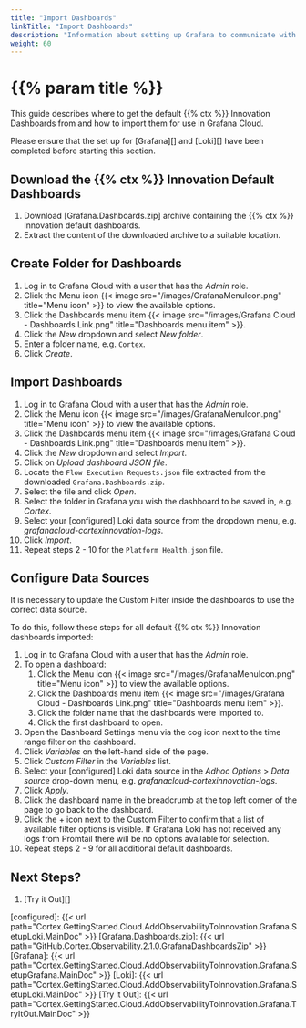 ```yaml
---
title: "Import Dashboards"
linkTitle: "Import Dashboards"
description: "Information about setting up Grafana to communicate with the Cloud Grafana Loki as well as importing and configuring the default set of dashboards."
weight: 60
---
```


# {{% param title %}}

This guide describes where to get the default {{% ctx %}} Innovation Dashboards from and how to import them for use in Grafana Cloud.

Please ensure that the set up for [Grafana][] and [Loki][] have been completed before starting this section.

## Download the {{% ctx %}} Innovation Default Dashboards

1. Download [Grafana.Dashboards.zip] archive containing the {{% ctx %}} Innovation default dashboards.
1. Extract the content of the downloaded archive to a suitable location.

## Create Folder for Dashboards

1. Log in to Grafana Cloud with a user that has the *Admin* role.
1. Click the Menu icon {{< image src="/images/GrafanaMenuIcon.png" title="Menu icon" >}} to view the available options.
1. Click the Dashboards menu item {{< image src="/images/Grafana Cloud - Dashboards Link.png" title="Dashboards menu item" >}}.
1. Click the *New* dropdown and select *New folder*.
1. Enter a folder name, e.g. `Cortex`.
1. Click *Create*.

## Import Dashboards

1. Log in to Grafana Cloud with a user that has the *Admin* role.
1. Click the Menu icon {{< image src="/images/GrafanaMenuIcon.png" title="Menu icon" >}} to view the available options.
1. Click the Dashboards menu item {{< image src="/images/Grafana Cloud - Dashboards Link.png" title="Dashboards menu item" >}}.
1. Click the *New* dropdown and select *Import*.
1. Click on *Upload dashboard JSON file*.
1. Locate the `Flow Execution Requests.json` file extracted from the downloaded `Grafana.Dashboards.zip`.
1. Select the file and click *Open*.
1. Select the folder in Grafana you wish the dashboard to be saved in, e.g. *Cortex*.
1. Select your [configured] Loki data source from the dropdown menu, e.g. *grafanacloud-cortexinnovation-logs*.
1. Click *Import*.
1. Repeat steps 2 - 10 for the `Platform Health.json` file.

## Configure Data Sources

It is necessary to update the Custom Filter inside the dashboards to use the correct data source.

To do this, follow these steps for all default {{% ctx %}} Innovation dashboards imported:

1. Log in to Grafana Cloud with a user that has the *Admin* role.
1. To open a dashboard:
    1. Click the Menu icon {{< image src="/images/GrafanaMenuIcon.png" title="Menu icon" >}} to view the available options.
    1. Click the Dashboards menu item {{< image src="/images/Grafana Cloud - Dashboards Link.png" title="Dashboards menu item" >}}.
    1. Click the folder name that the dashboards were imported to.
    1. Click the first dashboard to open.
1. Open the Dashboard Settings menu via the cog icon next to the time range filter on the dashboard.
1. Click *Variables* on the left-hand side of the page.
1. Click *Custom Filter* in the *Variables* list.
1. Select your [configured] Loki data source in the *Adhoc Options* > *Data source* drop-down menu, e.g. *grafanacloud-cortexinnovation-logs*.
1. Click *Apply*.
1. Click the dashboard name in the breadcrumb at the top left corner of the page to go back to the dashboard.
1. Click the + icon next to the Custom Filter to confirm that a list of available filter options is visible. If Grafana Loki has not received any logs from Promtail there will be no options available for selection.
1. Repeat steps 2 - 9 for all additional default dashboards.

## Next Steps?

1. [Try it Out][]

[configured]: {{< url path="Cortex.GettingStarted.Cloud.AddObservabilityToInnovation.Grafana.SetupLoki.MainDoc" >}}
[Grafana.Dashboards.zip]: {{< url path="GitHub.Cortex.Observability.2.1.0.GrafanaDashboardsZip" >}}
[Grafana]: {{< url path="Cortex.GettingStarted.Cloud.AddObservabilityToInnovation.Grafana.SetupGrafana.MainDoc" >}}
[Loki]: {{< url path="Cortex.GettingStarted.Cloud.AddObservabilityToInnovation.Grafana.SetupLoki.MainDoc" >}}
[Try it Out]: {{< url path="Cortex.GettingStarted.Cloud.AddObservabilityToInnovation.Grafana.TryItOut.MainDoc" >}}